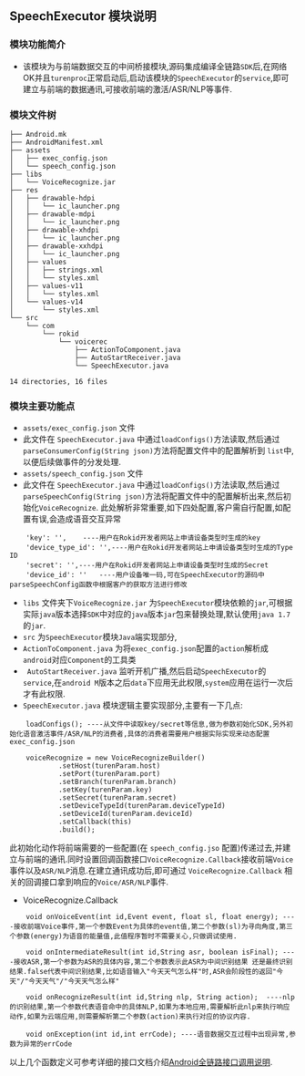 ## SpeechExecutor 模块说明
### 模块功能简介
 - 该模块为与前端数据交互的中间桥接模块,源码集成编译全链路```SDK```后,在网络OK并且```turenproc```正常启动后,启动该模块的```SpeechExecutor```的```service```,即可建立与前端的数据通讯,可接收前端的激活/ASR/NLP等事件.

### 模块文件树
```
├── Android.mk
├── AndroidManifest.xml
├── assets
│   ├── exec_config.json
│   └── speech_config.json
├── libs
│   └── VoiceRecognize.jar
├── res
│   ├── drawable-hdpi
│   │   └── ic_launcher.png
│   ├── drawable-mdpi
│   │   └── ic_launcher.png
│   ├── drawable-xhdpi
│   │   └── ic_launcher.png
│   ├── drawable-xxhdpi
│   │   └── ic_launcher.png
│   ├── values
│   │   ├── strings.xml
│   │   └── styles.xml
│   ├── values-v11
│   │   └── styles.xml
│   └── values-v14
│       └── styles.xml
└── src
    └── com
        └── rokid
            └── voicerec
                ├── ActionToComponent.java
                ├── AutoStartReceiver.java
                └── SpeechExecutor.java

14 directories, 16 files
```

### 模块主要功能点
- ```assets/exec_config.json``` 文件
 - 此文件在 ```SpeechExecutor.java``` 中通过```loadConfigs()```方法读取,然后通过``` parseConsumerConfig(String json)```方法将配置文件中的配置解析到 ``` list ```中,以便后续做事件的分发处理.
- ```assets/speech_config.json``` 文件
 - 此文件在 ```SpeechExecutor.java``` 中通过```loadConfigs()```方法读取,然后通过``` parseSpeechConfig(String json)```方法将配置文件中的配置解析出来,然后初始化```VoiceRecognize```. 此处解析非常重要,如下四处配置,客户需自行配置,如配置有误,会造成语音交互异常
```
	'key': '',    ----用户在Rokid开发者网站上申请设备类型时生成的key
	'device_type_id': '',----用户在Rokid开发者网站上申请设备类型时生成的Type ID
	'secret': '',----用户在Rokid开发者网站上申请设备类型时生成的Secret
	'device_id': ''   ----用户设备唯一码,可在SpeechExecutor的源码中parseSpeechConfig函数中根据客户的获取方法进行修改
```

- ```libs``` 文件夹下```VoiceRecognize.jar``` 为```SpeechExecutor```模块依赖的```jar```,可根据实际```java```版本选择```SDK```中对应的```java```版本```jar```包来替换处理,默认使用```java 1.7```的```jar```.
- ```src``` 为```SpeechExecutor```模块```Java```端实现部分,
 - ```ActionToComponent.java``` 为将```exec_config.json```配置的```action```解析成```android```对应```Component```的工具类
 - ``` AutoStartReceiver.java``` 监听开机广播,然后启动```SpeechExecutor```的```service```,在```android M```版本之后```data```下应用无此权限,```system```应用在运行一次后才有此权限.
 - ```SpeechExecutor.java``` 模块逻辑主要实现部分,主要有一下几点:
```
    loadConfigs(); ----从文件中读取key/secret等信息,做为参数初始化SDK,另外初始化语音激活事件/ASR/NLP的消费者,具体的消费者需要用户根据实际实现来动态配置exec_config.json
```
```
    voiceRecognize = new VoiceRecognizeBuilder()
			.setHost(turenParam.host)
			.setPort(turenParam.port)
			.setBranch(turenParam.branch)
			.setKey(turenParam.key)
			.setSecret(turenParam.secret)
			.setDeviceTypeId(turenParam.deviceTypeId)
			.setDeviceId(turenParam.deviceId)
			.setCallback(this)
			.build();
```
此初始化动作将前端需要的一些配置(在 ```speech_config.jso``` 配置)传递过去,并建立与前端的通讯.同时设置回调函数接口```VoiceRecognize.Callback```接收前端```Voice```事件以及```ASR/NLP```消息.在建立通讯成功后,即可通过 ```VoiceRecognize.Callback``` 相关的回调接口拿到响应的```Voice/ASR/NLP```事件.

- VoiceRecognize.Callback
```
    void onVoiceEvent(int id,Event event, float sl, float energy); ----接收前端Voice事件,第一个参数Event为具体的event值,第二个参数(sl)为寻向角度,第三个参数(energy)为语音的能量值,此值程序暂时不需要关心,只做调试使用.
```
```
    void onIntermediateResult(int id,String asr, boolean isFinal); ----接收ASR,第一个参数为ASR的具体内容,第二个参数表示此ASR为中间识别结果 还是最终识别结果.false代表中间识别结果,比如语音输入"今天天气怎么样"时,ASR会阶段性的返回"今天"/"今天天气"/"今天天气怎么样"
```
```
    void onRecognizeResult(int id,String nlp, String action);  ----nlp的识别结果,第一个参数代表语音命中的具体NLP,如果为本地应用,需要解析此nlp来执行响应动作,如果为云端应用,则需要解析第二个参数(action)来执行对应的协议内容.
```
```
    void onException(int id,int errCode); ----语音数据交互过程中出现异常,参数为异常的errCode
```
以上几个函数定义可参考详细的接口文档介绍[Android全链路接口调用说明](api_voicerecognize.md).